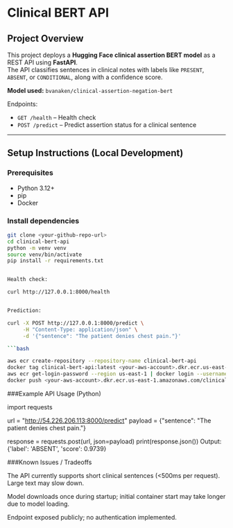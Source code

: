 # Clinical BERT API

## Project Overview
This project deploys a **Hugging Face clinical assertion BERT model** as a REST API using **FastAPI**.  
The API classifies sentences in clinical notes with labels like `PRESENT`, `ABSENT`, or `CONDITIONAL`, along with a confidence score.  

**Model used:** `bvanaken/clinical-assertion-negation-bert`  

Endpoints:
- `GET /health` – Health check
- `POST /predict` – Predict assertion status for a clinical sentence

---

## Setup Instructions (Local Development)

### Prerequisites
- Python 3.12+
- pip
- Docker 

### Install dependencies
```bash
git clone <your-github-repo-url>
cd clinical-bert-api
python -m venv venv
source venv/bin/activate   
pip install -r requirements.txt


Health check:

curl http://127.0.0.1:8000/health


Prediction:

curl -X POST http://127.0.0.1:8000/predict \
     -H "Content-Type: application/json" \
     -d '{"sentence": "The patient denies chest pain."}'

```bash

aws ecr create-repository --repository-name clinical-bert-api
docker tag clinical-bert-api:latest <your-aws-account>.dkr.ecr.us-east-1.amazonaws.com/clinical-bert-api:latest
aws ecr get-login-password --region us-east-1 | docker login --username AWS --password-stdin <your-aws-account>.dkr.ecr.us-east-1.amazonaws.com
docker push <your-aws-account>.dkr.ecr.us-east-1.amazonaws.com/clinical-bert-api:latest
```

###Example API Usage (Python)

import requests

url = "http://54.226.206.113:8000/predict"
payload = {"sentence": "The patient denies chest pain."}

response = requests.post(url, json=payload)
print(response.json())
 Output: {'label': 'ABSENT', 'score': 0.9739}


###Known Issues / Tradeoffs

The API currently supports short clinical sentences (<500ms per request). Large text may slow down.

Model downloads once during startup; initial container start may take longer due to model loading.

Endpoint exposed publicly; no authentication implemented.


